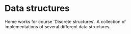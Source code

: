 # Data structures
Home works for course 'Discrete structures'. A collection of implementations of several different data structures.
